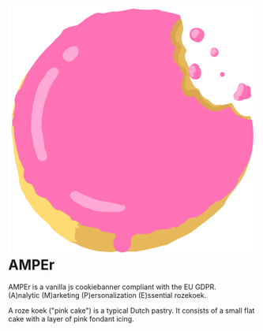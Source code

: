 # ![AMPEr logo](https://raw.githubusercontent.com/Bahbv/AMPEr/master/src/AMPEr/svg/roze-koek.svg?token=ADA247LVPJVTGTNPQWJ2APS7UVYAM) AMPEr
AMPEr is a vanilla js cookiebanner compliant with the EU GDPR.  
(A)nalytic (M)arketing (P)ersonalization (E)ssential rozekoek.

A roze koek ("pink cake") is a typical Dutch pastry. It consists of a small flat cake with a layer of pink fondant icing. 

